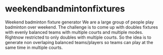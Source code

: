 # weekendbandmintonfixtures
Weekend badminton fixture generator
We are a large group of people play badminton over weekend. The challenge is to come up with doubles fixtures with evenly balanced teams with multiple courts and multiple modes. Rightnow restricted to only doubles with multiple courts. So the idea is to generate non overlaping balanced teams/players so teams can play at the same time in multiple courts.

